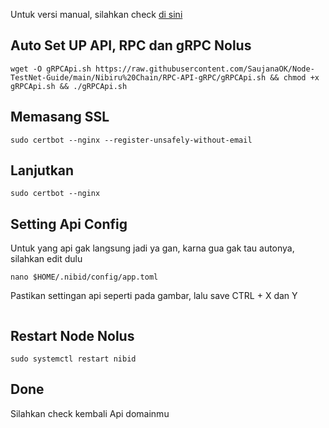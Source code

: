 Untuk versi manual, silahkan check [di sini](https://github.com/SaujanaOK/nolus-core/tree/main/Setting%20RPC%20Manual)

## Auto Set UP API, RPC dan gRPC Nolus

```
wget -O gRPCApi.sh https://raw.githubusercontent.com/SaujanaOK/Node-TestNet-Guide/main/Nibiru%20Chain/RPC-API-gRPC/gRPCApi.sh && chmod +x gRPCApi.sh && ./gRPCApi.sh
```

## Memasang SSL
```
sudo certbot --nginx --register-unsafely-without-email
```

## Lanjutkan
```
sudo certbot --nginx
```

## Setting Api Config
Untuk yang api gak langsung jadi ya gan, karna gua gak tau autonya, silahkan edit dulu
```
nano $HOME/.nibid/config/app.toml
```
Pastikan settingan api seperti pada gambar, lalu save CTRL + X dan Y
<p align="center"><img src="https://github.com/SaujanaOK/Images/blob/main/apinolus.png" alt=""></p>

## Restart Node Nolus
```
sudo systemctl restart nibid
```

## Done
Silahkan check kembali Api domainmu
